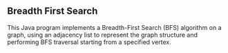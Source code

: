 ## Breadth First Search
This Java program implements a Breadth-First Search (BFS) algorithm on a graph, using an adjacency list to represent the graph structure and performing BFS traversal starting from a specified vertex.
